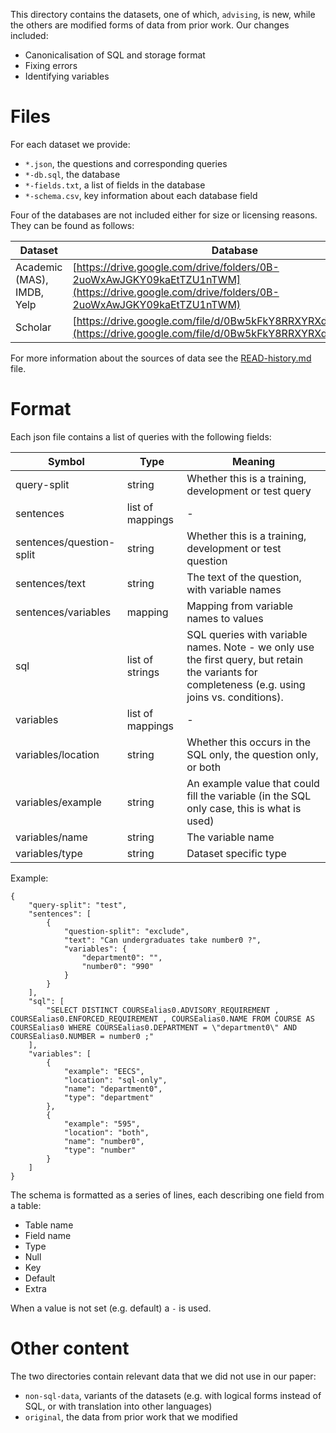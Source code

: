 This directory contains the datasets, one of which, `advising`, is new, while the others are modified forms of data from prior work.
Our changes included:

- Canonicalisation of SQL and storage format
- Fixing errors
- Identifying variables

# Files

For each dataset we provide:

- `*.json`, the questions and corresponding queries
- `*-db.sql`, the database
- `*-fields.txt`, a list of fields in the database
- `*-schema.csv`, key information about each database field

Four of the databases are not included either for size or licensing reasons.
They can be found as follows:

Dataset  | Database
-------- | ----------
Academic (MAS), IMDB, Yelp | [https://drive.google.com/drive/folders/0B-2uoWxAwJGKY09kaEtTZU1nTWM](https://drive.google.com/drive/folders/0B-2uoWxAwJGKY09kaEtTZU1nTWM)
Scholar  | [https://drive.google.com/file/d/0Bw5kFkY8RRXYRXdYYlhfdXRlTVk](https://drive.google.com/file/d/0Bw5kFkY8RRXYRXdYYlhfdXRlTVk)

For more information about the sources of data see the [READ-history.md](./READ-history.md) file.

# Format

Each json file contains a list of queries with the following fields:

Symbol             | Type              | Meaning
------------------ | ----------------- | -----------------------------
query-split        | string            | Whether this is a training, development or test query
sentences          | list of mappings  | -
sentences/question-split | string            | Whether this is a training, development or test question
sentences/text           | string            | The text of the question, with variable names
sentences/variables      | mapping           | Mapping from variable names to values
sql                | list of strings   | SQL queries with variable names. Note - we only use the first query, but retain the variants for completeness (e.g. using joins vs. conditions).
variables          | list of mappings  | -
variables/location       | string            | Whether this occurs in the SQL only, the question only, or both
variables/example        | string            | An example value that could fill the variable (in the SQL only case, this is what is used)
variables/name           | string            | The variable name
variables/type           | string            | Dataset specific type

Example:

```
{
    "query-split": "test",
    "sentences": [
        {
            "question-split": "exclude",
            "text": "Can undergraduates take number0 ?",
            "variables": {
                "department0": "",
                "number0": "990"
            }
        }
    ],
    "sql": [
        "SELECT DISTINCT COURSEalias0.ADVISORY_REQUIREMENT , COURSEalias0.ENFORCED_REQUIREMENT , COURSEalias0.NAME FROM COURSE AS COURSEalias0 WHERE COURSEalias0.DEPARTMENT = \"department0\" AND COURSEalias0.NUMBER = number0 ;"
    ],
    "variables": [
        {
            "example": "EECS",
            "location": "sql-only",
            "name": "department0",
            "type": "department"
        },
        {
            "example": "595",
            "location": "both",
            "name": "number0",
            "type": "number"
        }
    ]
}
```

The schema is formatted as a series of lines, each describing one field from a table:

- Table name
- Field name
- Type
- Null
- Key
- Default
- Extra

When a value is not set (e.g. default) a `-` is used.

# Other content

The two directories contain relevant data that we did not use in our paper:

- `non-sql-data`, variants of the datasets (e.g. with logical forms instead of SQL, or with translation into other languages)
- `original`, the data from prior work that we modified

